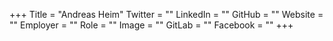 +++
Title = "Andreas Heim"
Twitter = ""
LinkedIn = ""
GitHub = ""
Website = ""
Employer = ""
Role = ""
Image = ""
GitLab = ""
Facebook = ""
+++
